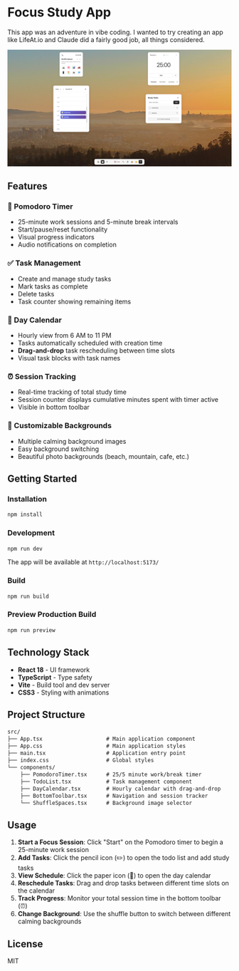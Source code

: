 # Focus Study App

This app was an adventure in vibe coding. I wanted to try creating an app like LifeAt.io and Claude did a fairly good job, all things considered.

![Focus Study App](./screenshot.png)

## Features

### 🍅 Pomodoro Timer
- 25-minute work sessions and 5-minute break intervals
- Start/pause/reset functionality
- Visual progress indicators
- Audio notifications on completion

### ✅ Task Management
- Create and manage study tasks
- Mark tasks as complete
- Delete tasks
- Task counter showing remaining items

### 📅 Day Calendar
- Hourly view from 6 AM to 11 PM
- Tasks automatically scheduled with creation time
- **Drag-and-drop** task rescheduling between time slots
- Visual task blocks with task names

### ⏰ Session Tracking
- Real-time tracking of total study time
- Session counter displays cumulative minutes spent with timer active
- Visible in bottom toolbar

### 🎨 Customizable Backgrounds
- Multiple calming background images
- Easy background switching
- Beautiful photo backgrounds (beach, mountain, cafe, etc.)

## Getting Started

### Installation

```bash
npm install
```

### Development

```bash
npm run dev
```

The app will be available at `http://localhost:5173/`

### Build

```bash
npm run build
```

### Preview Production Build

```bash
npm run preview
```

## Technology Stack

- **React 18** - UI framework
- **TypeScript** - Type safety
- **Vite** - Build tool and dev server
- **CSS3** - Styling with animations

## Project Structure

```
src/
├── App.tsx                    # Main application component
├── App.css                    # Main application styles
├── main.tsx                   # Application entry point
├── index.css                  # Global styles
└── components/
    ├── PomodoroTimer.tsx      # 25/5 minute work/break timer
    ├── TodoList.tsx           # Task management component
    ├── DayCalendar.tsx        # Hourly calendar with drag-and-drop
    ├── BottomToolbar.tsx      # Navigation and session tracker
    └── ShuffleSpaces.tsx      # Background image selector
```

## Usage

1. **Start a Focus Session**: Click "Start" on the Pomodoro timer to begin a 25-minute work session
2. **Add Tasks**: Click the pencil icon (✏️) to open the todo list and add study tasks
3. **View Schedule**: Click the paper icon (📄) to open the day calendar
4. **Reschedule Tasks**: Drag and drop tasks between different time slots on the calendar
5. **Track Progress**: Monitor your total session time in the bottom toolbar (⏰)
6. **Change Background**: Use the shuffle button to switch between different calming backgrounds

## License

MIT
